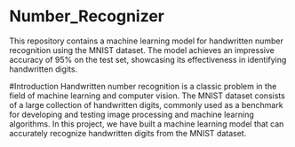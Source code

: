 # Number_Recognizer
This repository contains a machine learning model for handwritten number recognition using the MNIST dataset. The model achieves an impressive accuracy of 95% on the test set, showcasing its effectiveness in identifying handwritten digits.

#Introduction
Handwritten number recognition is a classic problem in the field of machine learning and computer vision. The MNIST dataset consists of a large collection of handwritten digits, commonly used as a benchmark for developing and testing image processing and machine learning algorithms. In this project, we have built a machine learning model that can accurately recognize handwritten digits from the MNIST dataset.




